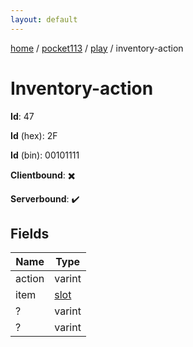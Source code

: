 ```yaml
---
layout: default
---
```


[home](/)  /  [pocket113](/protocol/pocket113)  /  [play](/protocol/pocket113/play)  /  inventory-action

# Inventory-action

**Id**: 47

**Id** (hex): 2F

**Id** (bin): 00101111

**Clientbound**: ✖️

**Serverbound**: ✔️

## Fields

Name | Type
---|---
action | varint
item | [slot](/protocol/pocket113/types/slot)
? | varint
? | varint


